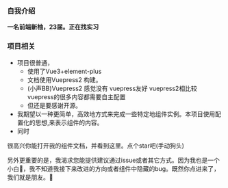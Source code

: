 ### 自我介绍

**一名前端新柚，23届。正在找实习**


### 项目相关


- 项目很普通，
  - 使用了Vue3+element-plus 
  - 文档使用Vuepress2 构建。
  - (小声BB)Vuepress2 感觉没有 vuepress友好 vuepress2相比较vuepress的很多内容都需要自主配置
  - 但还是要感谢开源。
- 我期望以一种更简单，高效地方式来完成一些特定地组件实例。本项目使用配置化的思想,来表示组件的内容。
- 同时




很高兴你能打开我的组件文档，并看到这里。点个star吧(手动狗头)

另外更重要的是，我渴求您能提供建议通过issue或者其它方式。因为我也是一个小白🤡，我不知道我接下来改进的方向或者组件中隐藏的bug。既然你点进来了，我们就是朋友。🐎